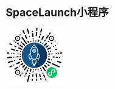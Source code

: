 # SpaceLaunch小程序

<img decoding="async" src="https://github.com/Mr-Pao/SpaceLaunch/blob/main/小程序码.jpg" width="30%">

